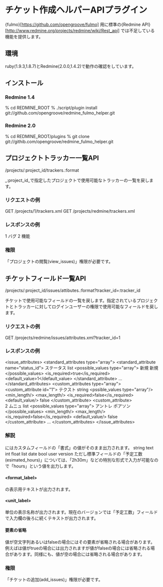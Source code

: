 # チケット作成ヘルパーAPIプラグイン
{fulmo}[https://github.com/opengroove/fulmo] 用に標準の{Redmine API}[http://www.redmine.org/projects/redmine/wiki/Rest_api] では不足している機能を提供します。

## 環境
ruby(1.9.3,1.8.7)とRedmine(2.0.0,1.4.2)で動作の確認をしています。


## インストール
### Redmine 1.4
 % cd REDMINE_ROOT
 % ./script/plugin install git://github.com/opengroove/redmine_fulmo_helper.git

### Redmine 2.0
 % cd REDMINE_ROOT/plugins
 % git clone git://githib.com/opengroove/redmine_fulmo_helper.git 


## プロジェクトトラッカー一覧API
 /projects/:project_id/trackers.:format

_:project_id_で指定したプロジェクトで使用可能なトラッカーの一覧を戻します。

### リクエストの例
 GET /projects/1/trackers.xml
 GET /projects/redmine/trackers.xml

### レスポンスの例
 <?xml version="1.0" encoding="UTF-8"?>
 <trackers type="array">
   <tracker>
     <id>1</id>
     <name>バグ</name>
   </tracker>
   <tracker>
     <id>2</id>
     <name>機能</name>
   </tracker>
 </trackers>

### 権限
「プロジェクトの閲覧(view_issues)」権限が必要です。

## チケットフィールド一覧API
 /projects/:project_id/issues/attibutes.:format?tracker_id=:tracker_id

チケットで使用可能なフィールドの一覧を戻します。指定されているプロジェクトとトラッカーに対してログインユーザーの権限で使用可能なフィールドを戻します。

### リクエストの例
 GET /projects/redmine/issues/attributes.xml?tracker_id=1

### レスポンスの例
 <?xml version="1.0" encoding="UTF-8"?>
 <issue_attributes>
   <standard_attributes type="array">
     <standard_attribute name="status_id">
       <label>ステータス</label>
       <format>list</format>
       <possible_values type="array">
         <value id="1">新規</value>
         <value id="5">新規</value>
       </possible_values>
       <is_required>true</is_required>
       <default_value>1</default_value>
     </standard_attribute>
     ...
   </standard_attributes>
   <custom_attributes type="array">
     <custom_attribute id="1">
       <name>テクスト</name>
       <format>string</format>
       <pssible_values type="array"/>
       <regexp/>
       <min_length/>
       <max_length/>
       <is_required>false</is_required>
       <default_value/>
       <multiple>false</multiple>
     </custom_attribute>
     <custom_attribute>    
       <id>2</id>
       <name>ムニュ</name>
       <format>list</format>
       <possible_values type="array">
         <value>アントレ</value>
         <value>ポアソン</value>
       </possible_values>
       <regexp/>
       <min_length/>
       <max_length/>
       <is_required>false</is_required>
       <default_value/>
       <multiple>false</multiple>
     </custom_attribute>
     ...
   </custom_attributes>
 </issue_attributes>

 
### 解説
#### <format>
<format>にはカスタムフィールドの「書式」の値がそのまま出力されます。
 string
 text
 int
 float
 list
 date
 bool
 user
 version
ただし標準フィールドの「予定工数(esimated_hours)」については、「2h30m」などの特別な形式で入力が可能なので「hours」という値を出力します。

#### <format_label>
<format>の表示用テキストが出力されます。

#### <unit_label>
単位の表示名称が出力されます。現在のバージョンでは「予定工数」フィールドで入力欄の後ろに続くテキストが出力されます。

#### 要素の省略
値が空文字列あるいはfalseの場合にはその要素が省略される場合があります。例えば<multiple>は値がtrueの場合には出力されますが値がfalseの場合には省略される場合があります。同様に<regexp>も、値が空の場合には省略される場合があります。

### 権限
「チケットの追加(add_issues)」権限が必要です。
